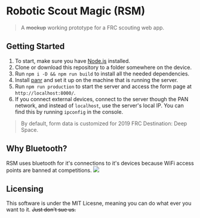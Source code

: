 # Robotic Scout Magic (RSM)
> A ~~mockup~~ working prototype for a FRC scouting web app.

## Getting Started
1. To start, make sure you have [Node.js](https://nodejs.org/en/) installed.
2. Clone or download this repository to a folder somewhere on the device.
3. Run `npm i -D && npm run build` to install all the needed dependencies.
3. Install [panr](https://github.com/emmercm/panr) and set it up on the machine that is running the server.
4. Run `npm run production` to start the server and access the form page at `http://localhost:8000/`.
5. If you connect external devices, connect to the server though the PAN network, and instead of `localhost`, use the server's local IP. You can find this
by running `ipconfig` in the console.

> By default, form data is customized for 2019 FRC Destination: Deep Space.

## Why Bluetooth?
RSM uses bluetooth for it's connections to it's devices because WiFi access points are banned at competitions.
![](http://i.imgur.com/aKL8OjC.png)

## Licensing
This software is under the MIT Licesne, meaning you can do what ever you want to it. ~~Just don't sue us.~~
